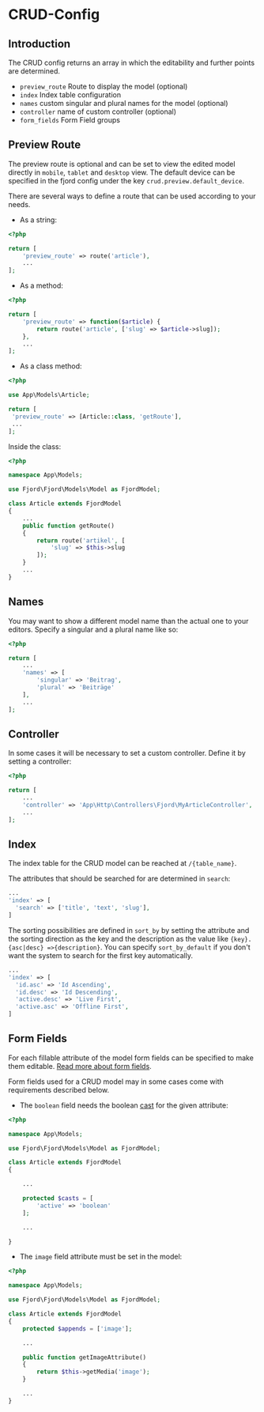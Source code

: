# CRUD-Config

## Introduction

The CRUD config returns an array in which the editability and further points are
determined.

-   `preview_route` Route to display the model (optional)
-   `index` Index table configuration
-   `names` custom singular and plural names for the model (optional)
-   `controller` name of custom controller (optional)
-   `form_fields` Form Field groups

## Preview Route

The preview route is optional and can be set to view the edited model directly
in `mobile`, `tablet` and `desktop` view. The default device can be specified in
the fjord config under the key `crud.preview.default_device`.

There are several ways to define a route that can be used according to your
needs.

-   As a string:

```php
<?php

return [
    'preview_route' => route('article'),
    ...
];
```

-   As a method:

```php
<?php

return [
    'preview_route' => function($article) {
        return route('article', ['slug' => $article->slug]);
    },
    ...
];
```

-   As a class method:

```php
<?php

use App\Models\Article;

return [
 'preview_route' => [Article::class, 'getRoute'],
 ...
];

```

Inside the class:

```php
<?php

namespace App\Models;

use Fjord\Fjord\Models\Model as FjordModel;

class Article extends FjordModel
{
    ...
    public function getRoute()
    {
        return route('artikel', [
            'slug' => $this->slug
        ]);
    }
    ...
}
```

## Names

You may want to show a different model name than the actual one to your editors.
Specify a singular and a plural name like so:

```php
<?php

return [
    ...
    'names' => [
        'singular' => 'Beitrag',
        'plural' => 'Beiträge'
    ],
    ...
];
```

## Controller

In some cases it will be necessary to set a custom controller. Define it by
setting a controller:

```php
<?php

return [
    ...
    'controller' => 'App\Http\Controllers\Fjord\MyArticleController',
    ...
];
```

## Index

The index table for the CRUD model can be reached at `/{table_name}`.

The attributes that should be searched for are determined in `search`:

```php
...
'index' => [
  'search' => ['title', 'text', 'slug'],
]
```

The sorting possibilities are defined in `sort_by` by setting the attribute and
the sorting direction as the key and the description as the value like
`{key}.{asc|desc} =>{description}`. You can specify `sort_by_default` if you
don't want the system to search for the first key automatically.

```php
...
'index' => [
  'id.asc' => 'Id Ascending',
  'id.desc' => 'Id Descending',
  'active.desc' => 'Live First',
  'active.asc' => 'Offline First',
]
```

## Form Fields

For each fillable attribute of the model form fields can be specified to make
them editable. [Read more about form fields](../fields/introduction.md).

Form fields used for a CRUD model may in some cases come with requirements
described below.

-   The `boolean` field needs the boolean
    [cast](https://laravel.com/docs/6.0/eloquent-mutators#attribute-casting) for
    the given attribute:

```php
<?php

namespace App\Models;

use Fjord\Fjord\Models\Model as FjordModel;

class Article extends FjordModel
{

    ...

    protected $casts = [
        'active' => 'boolean'
    ];

    ...

}
```

-   The `image` field attribute must be set in the model:

```php
<?php

namespace App\Models;

use Fjord\Fjord\Models\Model as FjordModel;

class Article extends FjordModel
{
    protected $appends = ['image'];

    ...

    public function getImageAttribute()
    {
        return $this->getMedia('image');
    }

    ...
}
```
